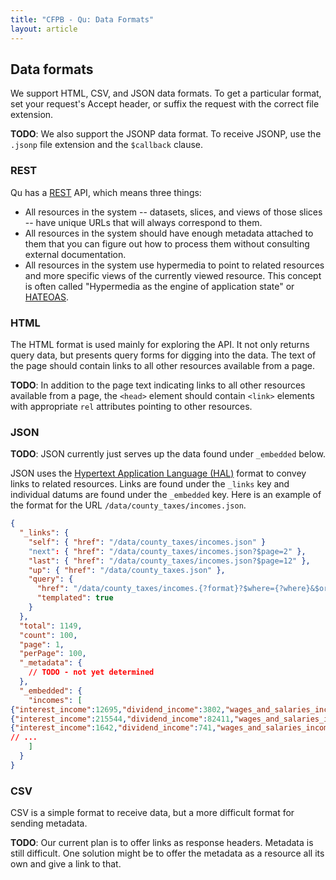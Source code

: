```yaml
---
title: "CFPB - Qu: Data Formats"
layout: article
---
```


## Data formats

We support HTML, CSV, and JSON data formats. To get a particular format, set your request's Accept header, or suffix the request with the correct file extension.

**TODO**: We also support the JSONP data format. To receive JSONP, use the `.jsonp` file extension and the `$callback` clause.


### REST

Qu has a [REST](https://en.wikipedia.org/wiki/Representational_state_transfer) API, which means three things:

* All resources in the system -- datasets, slices, and views of those slices -- have unique URLs that will always correspond to them.
* All resources in the system should have enough metadata attached to them that you can figure out how to process them without consulting external documentation.
* All resources in the system use hypermedia to point to related resources and more specific views of the currently viewed resource. This concept is often called "Hypermedia as the engine of application state" or [HATEOAS](https://en.wikipedia.org/wiki/HATEOAS).

### HTML

The HTML format is used mainly for exploring the API. It not only returns query data, but presents query forms for digging into the data. The text of the page should contain links to all other resources available from a page.

**TODO**: In addition to the page text indicating links to all other resources available from a page, the `<head>` element should contain `<link>` elements with appropriate `rel` attributes pointing to other resources.

### JSON

**TODO**: JSON currently just serves up the data found under `_embedded` below.

JSON uses the [Hypertext Application Language (HAL)](http://stateless.co/hal_specification.html) format to convey links to related resources. Links are found under the `_links` key and individual datums are found under the `_embedded` key. Here is an example of the format for the URL `/data/county_taxes/incomes.json`.

```json
{
  "_links": {
    "self": { "href": "/data/county_taxes/incomes.json" }
    "next": { "href": "/data/county_taxes/incomes.json?$page=2" },
    "last": { "href": "/data/county_taxes/incomes.json?$page=12" },
    "up": { "href": "/data/county_taxes.json" },
    "query": { 
      "href": "/data/county_taxes/incomes.{?format}?$where={?where}&$orderBy={?orderBy}&$select={?select}",
      "templated": true
    }
  },
  "total": 1149,
  "count": 100,
  "page": 1,
  "perPage": 100,
  "_metadata": {
    // TODO - not yet determined
  },
  "_embedded": {
    "incomes": [
{"interest_income":12695,"dividend_income":3802,"wages_and_salaries_income":885899,"adjusted_gross_income":1063207,"exceptions":53353,"tax_returns":20563,"county":"Tooele County","state_abbr":"UT"},
{"interest_income":215544,"dividend_income":82411,"wages_and_salaries_income":6475118,"adjusted_gross_income":8655581,"exceptions":435704,"tax_returns":157947,"county":"Utah County","state_abbr":"UT"},
{"interest_income":1642,"dividend_income":741,"wages_and_salaries_income":27261,"adjusted_gross_income":41007,"exceptions":2450,"tax_returns":1050,"county":"Wayne County","state_abbr":"UT"},
// ...
    ]
  }
}
```

### CSV

CSV is a simple format to receive data, but a more difficult format for sending metadata.

**TODO**: Our current plan is to offer links as response headers. Metadata is still difficult. One solution might be to offer the metadata as a resource all its own and give a link to that.
